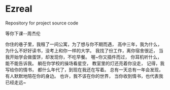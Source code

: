 # Ezreal
Repository for project source code

等你下课--周杰伦

你住的巷子里，我租了一间公寓，为了想与你不期而遇，
高中三年，我为什么，为什么不好好读书，没考上和你一样的大学。
我找了份工作，离你宿舍很近，
当我开始学会做蛋饼，却发现你，不吃早餐。
喔~你又插件而过，
你耳机听什么，能不能告诉我。
躺在你学校的操场看星空，
教室里的灯还亮着你没走，
记得，我写给你的情书，
都什么年代了，到现在我还在写着。
总有一天总有一年会发现，
有人默默地陪在你的身边。
也许，我不该在你的世界，
当你收到情书，也代表我已经走远~

